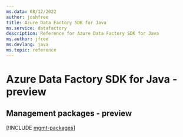 ```yaml
---
ms.data: 08/12/2022
author: joshfree
title: Azure Data Factory SDK for Java
ms.service: datafactory
description: Reference for Azure Data Factory SDK for Java
ms.author: jfree
ms.devlang: java
ms.topic: reference
---
```

# Azure Data Factory SDK for Java - preview

## Management packages - preview
[!INCLUDE [mgmt-packages](data-factory-mgmt-index.md)]